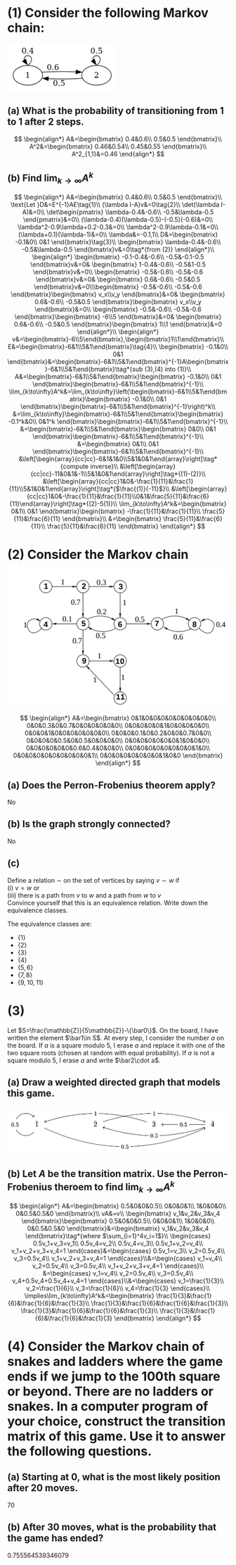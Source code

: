 # (1) Consider the following Markov chain:
![alt text](image.png)
## (a) What is the probability of transitioning from 1 to 1 after 2 steps.
$$
\begin{align*}
A&=\begin{bmatrix}
0.4&0.6\\
0.5&0.5
\end{bmatrix}\\
A^2&=\begin{bmatrix}
0.46&0.54\\
0.45&0.55
\end{bmatrix}\\
A^2_{1,1}&=0.46
\end{align*}
$$
<div style="page-break-after: always;"></div>

## (b) Find $\lim_{k\to\infty}A^k$
$$
\begin{align*}
A&=\begin{bmatrix}
0.4&0.6\\
0.5&0.5
\end{bmatrix}\\
\text{Let }D&=E^{-1}AE\tag{1}\\
(\lambda I-A)v&=0\tag{2}\\
\det(\lambda I-A)&=0\\
\det\begin{pmatrix}
\lambda-0.4&-0.6\\
-0.5&\lambda-0.5
\end{pmatrix}&=0\\
(\lambda-0.4)(\lambda-0.5)-(-0.5)(-0.6)&=0\\
\lambda^2-0.9\lambda+0.2-0.3&=0\\
\lambda^2-0.9\lambda-0.1&=0\\
(\lambda+0.1)(\lambda-1)&=0\\
\lambda&=-0.1,1\\
D&=\begin{bmatrix}
-0.1&0\\
0&1
\end{bmatrix}\tag{3}\\
\begin{bmatrix}
\lambda-0.4&-0.6\\
-0.5&\lambda-0.5
\end{bmatrix}v&=0\tag*{from (2)}
\end{align*}\\
\begin{align*}
\begin{bmatrix}
-0.1-0.4&-0.6\\
-0.5&-0.1-0.5
\end{bmatrix}v&=0&
\begin{bmatrix}
1-0.4&-0.6\\
-0.5&1-0.5
\end{bmatrix}v&=0\\
\begin{bmatrix}
-0.5&-0.6\\
-0.5&-0.6
\end{bmatrix}v&=0&
\begin{bmatrix}
0.6&-0.6\\
-0.5&0.5
\end{bmatrix}v&=0\\\begin{bmatrix}
-0.5&-0.6\\
-0.5&-0.6
\end{bmatrix}\begin{bmatrix}
v_x\\v_y
\end{bmatrix}&=0&
\begin{bmatrix}
0.6&-0.6\\
-0.5&0.5
\end{bmatrix}\begin{bmatrix}
v_x\\v_y
\end{bmatrix}&=0\\
\begin{bmatrix}
-0.5&-0.6\\
-0.5&-0.6
\end{bmatrix}\begin{bmatrix}
-6\\5
\end{bmatrix}&=0&
\begin{bmatrix}
0.6&-0.6\\
-0.5&0.5
\end{bmatrix}\begin{bmatrix}
1\\1
\end{bmatrix}&=0
\end{align*}\\
\begin{align*}
v&=\begin{bmatrix}-6\\5\end{bmatrix},\begin{bmatrix}1\\1\end{bmatrix}\\
E&=\begin{bmatrix}-6&1\\5&1\end{bmatrix}\tag{4}\\
\begin{bmatrix}
-0.1&0\\
0&1
\end{bmatrix}&=\begin{bmatrix}-6&1\\5&1\end{bmatrix}^{-1}A\begin{bmatrix}-6&1\\5&1\end{bmatrix}\tag*{sub (3),(4) into (1)}\\
A&=\begin{bmatrix}-6&1\\5&1\end{bmatrix}\begin{bmatrix}
-0.1&0\\
0&1
\end{bmatrix}\begin{bmatrix}-6&1\\5&1\end{bmatrix}^{-1}\\
\lim_{k\to\infty}A^k&=\lim_{k\to\infty}\left(\begin{bmatrix}-6&1\\5&1\end{bmatrix}\begin{bmatrix}
-0.1&0\\
0&1
\end{bmatrix}\begin{bmatrix}-6&1\\5&1\end{bmatrix}^{-1}\right)^k\\
&=\lim_{k\to\infty}\begin{bmatrix}-6&1\\5&1\end{bmatrix}\begin{bmatrix}
-0.1^k&0\\
0&1^k
\end{bmatrix}\begin{bmatrix}-6&1\\5&1\end{bmatrix}^{-1}\\
&=\begin{bmatrix}-6&1\\5&1\end{bmatrix}\begin{bmatrix}
0&0\\
0&1
\end{bmatrix}\begin{bmatrix}-6&1\\5&1\end{bmatrix}^{-1}\\
&=\begin{bmatrix}
0&1\\
0&1
\end{bmatrix}\begin{bmatrix}-6&1\\5&1\end{bmatrix}^{-1}\\
&\left[\begin{array}{cc|cc}-6&1&1&0\\5&1&0&1\end{array}\right]\tag*{compute inverse}\\
&\left[\begin{array}{cc|cc}-11&0&1&-1\\5&1&0&1\end{array}\right]\tag*{(1)-(2)}\\
&\left[\begin{array}{cc|cc}1&0&-\frac{1}{11}&\frac{1}{11}\\5&1&0&1\end{array}\right]\tag*{$\frac{(1)}{-11}$}\\
&\left[\begin{array}{cc|cc}1&0&-\frac{1}{11}&\frac{1}{11}\\0&1&\frac{5}{11}&\frac{6}{11}\end{array}\right]\tag*{(2)-5(1)}\\
\lim_{k\to\infty}A^k&=\begin{bmatrix}
0&1\\
0&1
\end{bmatrix}\begin{bmatrix}
-\frac{1}{11}&\frac{1}{11}\\
\frac{5}{11}&\frac{6}{11}
\end{bmatrix}\\
&=\begin{bmatrix}
\frac{5}{11}&\frac{6}{11}\\
\frac{5}{11}&\frac{6}{11}
\end{bmatrix}
\end{align*}
$$
<div style="page-break-after: always;"></div>

# (2) Consider the Markov chain
![alt text](2024-09-03_12-42-11_screenshot.png)
$$
\begin{align*}
A&=\begin{bmatrix}
0&1&0&0&0&0&0&0&0&0&0\\
0&0&0.3&0&0.7&0&0&0&0&0&0\\
0&0&0&0&0&1&0&0&0&0&0\\
0&0&0&1&0&0&0&0&0&0&0\\
0&0&0&0.1&0&0.2&0&0&0.7&0&0\\
0&0&0&0&0.5&0&0.5&0&0&0&0\\
0&0&0&0&0&0&0&1&0&0&0\\
0&0&0&0&0&0&0.6&0.4&0&0&0\\
0&0&0&0&0&0&0&0&0&1&0\\
0&0&0&0&0&0&0&0&0&0&1\\
0&0&0&0&0&0&0&0&1&0&0
\end{bmatrix}
\end{align*}
$$
## (a) Does the Perron-Frobenius theorem apply?
No
## (b) Is the graph strongly connected?
No
<div style="page-break-after: always;"></div>

## (c) 
Define a relation $\sim$ on the set of vertices by saying $v\sim w$ if\
(i) $v=w$ or\
(iii) there is a path from $v$ to $w$ and a path from $w$ to $v$\
Convince yourself that this is an equivalence relation. Write down the equivalence classes.

The equivalence classes are:
- $\{1\}$
- $\{2\}$
- $\{3\}$
- $\{4\}$
- $\{5,6\}$
- $\{7,8\}$
- $\{9,10,11\}$
<div style="page-break-after: always;"></div>

# (3)
Let $S=\frac{\mathbb{Z}}{5\mathbb{Z}}-\{\bar0\}$. On the board, I have written the element $\bar1\in S$. At every step, I consider the number $a$ on the board. If $a$ is a square modulo $5$, I erase $a$ and replace it with one of the two square roots (chosen at random with equal probability). If $a$ is not a square modulo $5$, I erase $a$ and write $\bar2\cdot a$.
## (a) Draw a weighted directed graph that models this game.
![alt text](Q3-a.png)
<div style="page-break-after: always;"></div>

## (b) Let $A$ be the transition matrix. Use the Perron-Frobenius theroem to find $\lim_{k\to\infty}A^k$
$$
\begin{align*}
A&=\begin{bmatrix}
0.5&0&0&0.5\\
0&0&0&1\\
1&0&0&0\\
0&0.5&0.5&0
\end{bmatrix}\\
vA&=v\\
\begin{bmatrix}
v_1&v_2&v_3&v_4
\end{bmatrix}\begin{bmatrix}
0.5&0&0&0.5\\
0&0&0&1\\
1&0&0&0\\
0&0.5&0.5&0
\end{bmatrix}&=\begin{bmatrix}
v_1&v_2&v_3&v_4
\end{bmatrix}\tag*{where $\sum_{i=1}^4v_i=1$}\\
\begin{cases}
    0.5v_1+v_3=v_1\\
    0.5v_4=v_2\\
    0.5v_4=v_3\\
    0.5v_1+v_2=v_4\\
    v_1+v_2+v_3+v_4=1
\end{cases}&=\begin{cases}
    0.5v_1=v_3\\
    v_2=0.5v_4\\
    v_3=0.5v_4\\
    v_1+v_2+v_3+v_4=1
\end{cases}\\&=\begin{cases}
    v_1=v_4\\
    v_2=0.5v_4\\
    v_3=0.5v_4\\
    v_1+v_2+v_3+v_4=1
\end{cases}\\
&=\begin{cases}
    v_1=v_4\\
    v_2=0.5v_4\\
    v_3=0.5v_4\\
    v_4+0.5v_4+0.5v_4+v_4=1
\end{cases}\\&=\begin{cases}
    v_1=\frac{1}{3}\\
    v_2=\frac{1}{6}\\
    v_3=\frac{1}{6}\\
    v_4=\frac{1}{3}
\end{cases}\\
\implies\lim_{k\to\infty}A^k&=\begin{bmatrix}
\frac{1}{3}&\frac{1}{6}&\frac{1}{6}&\frac{1}{3}\\
\frac{1}{3}&\frac{1}{6}&\frac{1}{6}&\frac{1}{3}\\
\frac{1}{3}&\frac{1}{6}&\frac{1}{6}&\frac{1}{3}\\
\frac{1}{3}&\frac{1}{6}&\frac{1}{6}&\frac{1}{3}
\end{bmatrix}
\end{align*}
$$
<div style="page-break-after: always;"></div>

# (4) Consider the Markov chain of snakes and ladders where the game ends if we jump to the 100th square or beyond. There are no ladders or snakes. In a computer program of your choice, construct the transition matrix of this game. Use it to answer the following questions.
## (a) Starting at 0, what is the most likely position after 20 moves.
70
## (b) After 30 moves, what is the probability that the game has ended?
0.755564539346079